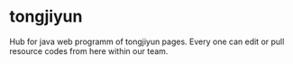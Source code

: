 # tongjiyun
Hub for java web programm of tongjiyun pages.
Every one can edit or pull resource codes from here within our team.
